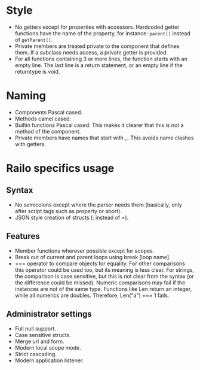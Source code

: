 Style
=====
* No getters except for properties with accessors. Hardcoded getter functions have the name of the property, for instance: `parent()` instead of `getParent()`.
* Private members are treated private to the component that defines them. If a subclass needs access, a private getter is provided.
* For all functions containing 3 or more lines, the function starts with an empty line. The last line is a return statement, or an empty line if the returntype is void.

Naming
======
* Components Pascal cased.
* Methods camel cased.
* Builtin functions Pascal cased. This makes it clearer that this is not a method of the component.
* Private members have names that start with _. This avoids name clashes with getters.

Railo specifics usage
=====================

Syntax
------
* No semicolons except where the parser needs them (basically, only after script tags such as property or abort).
* JSON style creation of structs (: instead of =).

Features
--------
* Member functions wherever possible except for scopes.
* Break out of current and parent loops using break [loop name].
* === operator to compare objects for equality. For other comparisons this operator could be used too, but its meaning is less clear.
	For strings, the comparison is case sensitive, but this is not clear from the syntax (or the difference could be missed). Numeric comparisons may fail if the instances are not of the same type. Functions like Len return an integer, while all numerics are doubles. Therefore, Len("a") === 1 fails.

Administrator settings
----------------------
* Full null support.
* Case sensitive structs.
* Merge url and form.
* Modern local scope mode.
* Strict cascading.
* Modern application listener.